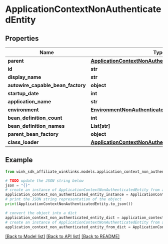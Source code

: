 # ApplicationContextNonAuthenticatedEntity


## Properties

Name | Type | Description | Notes
------------ | ------------- | ------------- | -------------
**parent** | [**ApplicationContextNonAuthenticatedEntity**](ApplicationContextNonAuthenticatedEntity.md) |  | [optional] 
**id** | **str** |  | [optional] 
**display_name** | **str** |  | [optional] 
**autowire_capable_bean_factory** | **object** |  | [optional] 
**startup_date** | **int** |  | [optional] 
**application_name** | **str** |  | [optional] 
**environment** | [**EnvironmentNonAuthenticatedEntity**](EnvironmentNonAuthenticatedEntity.md) |  | [optional] 
**bean_definition_count** | **int** |  | [optional] 
**bean_definition_names** | **List[str]** |  | [optional] 
**parent_bean_factory** | **object** |  | [optional] 
**class_loader** | [**ApplicationContextNonAuthenticatedEntityClassLoader**](ApplicationContextNonAuthenticatedEntityClassLoader.md) |  | [optional] 

## Example

```python
from wink_sdk_affiliate_winklinks.models.application_context_non_authenticated_entity import ApplicationContextNonAuthenticatedEntity

# TODO update the JSON string below
json = "{}"
# create an instance of ApplicationContextNonAuthenticatedEntity from a JSON string
application_context_non_authenticated_entity_instance = ApplicationContextNonAuthenticatedEntity.from_json(json)
# print the JSON string representation of the object
print(ApplicationContextNonAuthenticatedEntity.to_json())

# convert the object into a dict
application_context_non_authenticated_entity_dict = application_context_non_authenticated_entity_instance.to_dict()
# create an instance of ApplicationContextNonAuthenticatedEntity from a dict
application_context_non_authenticated_entity_from_dict = ApplicationContextNonAuthenticatedEntity.from_dict(application_context_non_authenticated_entity_dict)
```
[[Back to Model list]](../README.md#documentation-for-models) [[Back to API list]](../README.md#documentation-for-api-endpoints) [[Back to README]](../README.md)


